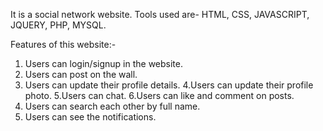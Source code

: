 It is a social network website.
Tools used are-  HTML, CSS, JAVASCRIPT, JQUERY, PHP, MYSQL.

Features of this website:-

1. Users can login/signup in the website.
2. Users can post on the wall.
3. Users can update their profile details.
4.Users can update their profile photo.
5.Users can chat.
6.Users can like and comment on posts.
7. Users can search each other by full name.
8. Users can see the notifications.
